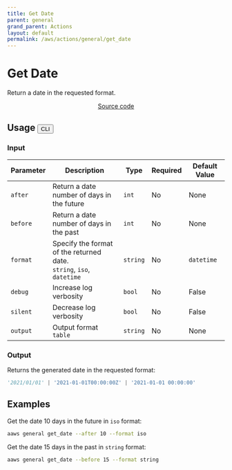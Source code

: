 ```yaml
---
title: Get Date
parent: general
grand_parent: Actions
layout: default
permalink: /aws/actions/general/get_date
---
```


# Get Date

Return a date in the requested format.<br/>

<p align="center">
   <a href="https://github.com/avtomat-hub/avtomat-aws/tree/main/avtomat_aws/services/general/get_date.py">Source code</a>
</p>

## Usage <button id="toggleButton" class="btn fs-3" onclick="toggleTables()">CLI</button>

### Input

| Parameter | Description                                                                | Type     | Required | Default Value |
|-----------|----------------------------------------------------------------------------|----------|----------|---------------|
| `after`   | Return a date number of days in the future                                 | `int`    | No       | None          |
| `before`  | Return a date number of days in the past                                   | `int`    | No       | None          |
| `format`  | Specify the format of the returned date. <br/> `string`, `iso`, `datetime` | `string` | No       | `datetime`    |
| `debug`   | Increase log verbosity                                                     | `bool`   | No       | False         |
| `silent`  | Decrease log verbosity                                                     | `bool`   | No       | False         |
| `output`  | Output format <br/> `table`                                                | `string` | No       | None          |

### Output

Returns the generated date in the requested format:

```python
'2021/01/01' | '2021-01-01T00:00:00Z' | '2021-01-01 00:00:00'
```

<div markdown="1" id="cli" style="display: block;">

## Examples

Get the date 10 days in the future in `iso` format:

```bash
aaws general get_date --after 10 --format iso
```

Get the date 15 days in the past in `string` format:

```bash
aaws general get_date --before 15 --format string
```

</div>

<div markdown="1" id="prog" style="display: none;">

## Examples

Get the date 10 days in the future in `iso` format:

```python
from avtomat_aws import general

response = general.get_date(after=10, format='iso')
```

Get the date 15 days in the past in `string` format:

```python
from avtomat_aws import general

response = general.get_date(before=15, format='string')
```

</div>

<script>
  function toggleTables() {
    var cli = document.getElementById("cli");
    var prog = document.getElementById("prog");
    var toggleButton = document.getElementById("toggleButton");
    if (cli.style.display === "none") {
      cli.style.display = "block";
      prog.style.display = "none";
      toggleButton.innerHTML = "CLI";
    } else {
      cli.style.display = "none";
      prog.style.display = "block";
      toggleButton.innerHTML = "Programmatic";
    } 
  }
</script>

